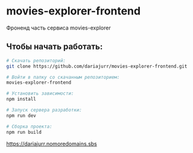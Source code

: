 # movies-explorer-frontend
Фроненд часть сервиса movies-explorer

## Чтобы начать работать:

``` bash
# Скачать репозиторий:
git clone https://github.com/dariajurr/movies-explorer-frontend.git

# Войти в папку со скачанным репозиторием:
movies-explorer-frontend

# Установить зависимости:
npm install

# Запуск сервера разработки:
npm run dev

# Сборка проекта:
npm run build
```

https://dariajurr.nomoredomains.sbs
